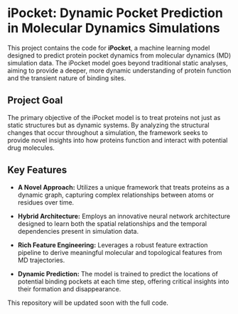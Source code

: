 # iPocket: Dynamic Pocket Prediction in Molecular Dynamics Simulations



This project contains the code for **iPocket**, a machine learning model designed to predict protein pocket dynamics from molecular dynamics (MD) simulation data. The iPocket model goes beyond traditional static analyses, aiming to provide a deeper, more dynamic understanding of protein function and the transient nature of binding sites.



## Project Goal



The primary objective of the iPocket model is to treat proteins not just as static structures but as dynamic systems. By analyzing the structural changes that occur throughout a simulation, the framework seeks to provide novel insights into how proteins function and interact with potential drug molecules.



## Key Features



* **A Novel Approach:** Utilizes a unique framework that treats proteins as a dynamic graph, capturing complex relationships between atoms or residues over time.

* **Hybrid Architecture:** Employs an innovative neural network architecture designed to learn both the spatial relationships and the temporal dependencies present in simulation data.

* **Rich Feature Engineering:** Leverages a robust feature extraction pipeline to derive meaningful molecular and topological features from MD trajectories.

* **Dynamic Prediction:** The model is trained to predict the locations of potential binding pockets at each time step, offering critical insights into their formation and disappearance.



This repository will be updated soon with the full code.

